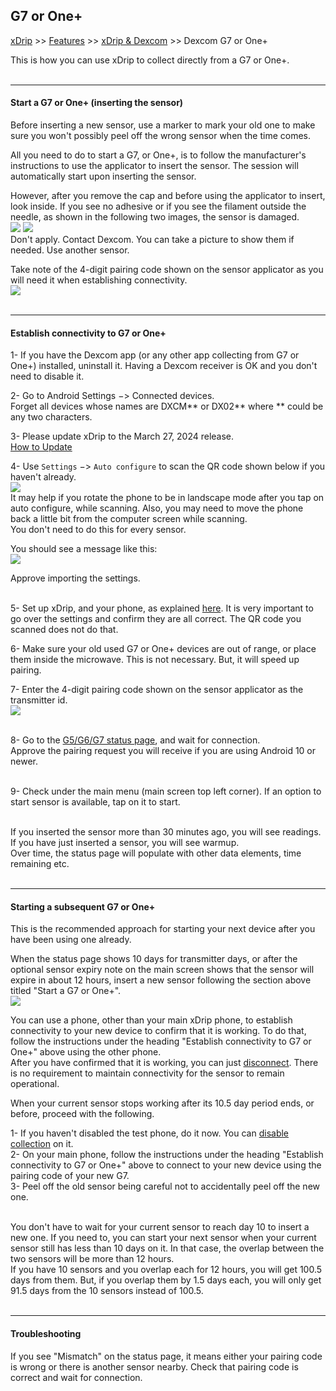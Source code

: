 ## G7 or One+  
[xDrip](../../README.md) >> [Features](../Features_page.md) >> [xDrip & Dexcom](../Dexcom_page.md) >> Dexcom G7 or One+  
  
This is how you can use xDrip to collect directly from a G7 or One+.  
<br/>  
  
---  
  
#### **Start a G7 or One+ (inserting the sensor)**  
Before inserting a new sensor, use a marker to mark your old one to make sure you won't possibly peel off the wrong sensor when the time comes.  
  
All you need to do to start a G7, or One+, is to follow the manufacturer's instructions to use the applicator to insert the sensor.  The session will automatically start upon inserting the sensor.  
  
However, after you remove the cap and before using the applicator to insert, look inside.  If you see no adhesive or if you see the filament outside the needle, as shown in the following two images, the sensor is damaged.  
![](./images/G7NoAdhesive.png)  ![](./images/G7FilamentOut.png)  
Don't apply.  Contact Dexcom.  You can take a picture to show them if needed.  Use another sensor.  
  
Take note of the 4-digit pairing code shown on the sensor applicator as you will need it when establishing connectivity.  
![](./images/G7_Applicator.png)  
<br/>  

---  

#### **Establish connectivity to G7 or One+**  
  
1- If you have the Dexcom app (or any other app collecting from G7 or One+) installed, uninstall it.  Having a Dexcom receiver is OK and you don't need to disable it.  
  
2- Go to Android Settings &#8722;> Connected devices.  
Forget all devices whose names are DXCM\*\* or DX02\*\* where \*\* could be any two characters.  
  
3- Please update xDrip to the March 27, 2024 release.  
[How to Update](../Updates.md)  
  
4- Use `Settings` &#8722;> `Auto configure` to scan the QR code shown below if you haven't already.  
![](./images/G7_keks_QR.png)  
It may help if you rotate the phone to be in landscape mode after you tap on auto configure, while scanning.  Also, you may need to move the phone back a little bit from the computer screen while scanning.  
You don't need to do this for every sensor.  
  
You should see a message like this:  
![](./images/keks_QR_confirm.png)  
  
Approve importing the settings.  
<br/>  
  
5- Set up xDrip, and your phone, as explained [here](../G6-Recommended-Settings.md).  It is very important to go over the settings and confirm they are all correct.  The QR code you scanned does not do that.  
  
6- Make sure your old used G7 or One+ devices are out of range, or place them inside the microwave.  This is not necessary.  But, it will speed up pairing.  
  
7- Enter the 4-digit pairing code shown on the sensor applicator as the transmitter id.  
![](./images/DexG7ID.png)  
<br/>  
  
8- Go to the [G5/G6/G7 status page](../StatusG5G6.md), and wait for connection.  
Approve the pairing request you will receive if you are using Android 10 or newer.  
<br/>  

9- Check under the main menu (main screen top left corner).  If an option to start sensor is available, tap on it to start.  
<br/>  
  
If you inserted the sensor more than 30 minutes ago, you will see readings.  If you have just inserted a sensor, you will see warmup.  
Over time, the status page will populate with other data elements, time remaining etc.  
<br/>  
  
---  

#### **Starting a subsequent G7 or One+**  
This is the recommended approach for starting your next device after you have been using one already.  
  
When the status page shows 10 days for transmitter days, or after the optional sensor expiry note on the main screen shows that the sensor will expire in about 12 hours, insert a new sensor following the section above titled "Start a G7 or One+".  
![](./images/G7EndsIn.png)  
  
You can use a phone, other than your main xDrip phone, to establish connectivity to your new device to confirm that it is working.  To do that, follow the instructions under the heading "Establish connectivity to G7 or One+" above using the other phone.  
After you have confirmed that it is working, you can just [disconnect](../Stop-xDrip.md).  There is no requirement to maintain connectivity for the sensor to remain operational.  
  
When your current sensor stops working after its 10.5 day period ends, or before, proceed with the following.  
  
1- If you haven't disabled the test phone, do it now.  You can [disable collection](../Stop-xDrip.md) on it.  
2- On your main phone, follow the instructions under the heading "Establish connectivity to G7 or One+" above to connect to your new device using the pairing code of your new G7.  
3- Peel off the old sensor being careful not to accidentally peel off the new one.  
<br/>  
  
You don't have to wait for your current sensor to reach day 10 to insert a new one.  If you need to, you can start your next sensor when your current sensor still has less than 10 days on it.  In that case, the overlap between the two sensors will be more than 12 hours.  
If you have 10 sensors and you overlap each for 12 hours, you will get 100.5 days from them.  But, if you overlap them by 1.5 days each, you will only get 91.5 days from the 10 sensors instead of 100.5.  
<br/>  
  
---  
  
#### **Troubleshooting**    
If you see "Mismatch" on the status page, it means either your pairing code is wrong or there is another sensor nearby. Check that pairing code is correct and wait for connection.  
  
